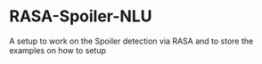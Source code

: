 # RASA-Spoiler-NLU
A setup to work on the Spoiler detection via RASA  and to store the examples on how to setup
